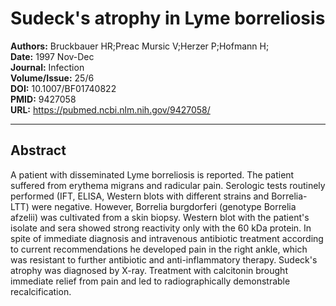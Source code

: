 # Sudeck's atrophy in Lyme borreliosis

**Authors:** Bruckbauer HR;Preac Mursic V;Herzer P;Hofmann H;  
**Date:** 1997 Nov-Dec  
**Journal:** Infection  
**Volume/Issue:** 25/6  
**DOI:** 10.1007/BF01740822  
**PMID:** 9427058  
**URL:** https://pubmed.ncbi.nlm.nih.gov/9427058/

---

## Abstract

A patient with disseminated Lyme borreliosis is reported. The patient suffered from erythema migrans and radicular pain. Serologic tests routinely performed (IFT, ELISA, Western blots with different strains and Borrelia-LTT) were negative. However, Borrelia burgdorferi (genotype Borrelia afzelii) was cultivated from a skin biopsy. Western blot with the patient's isolate and sera showed strong reactivity only with the 60 kDa protein. In spite of immediate diagnosis and intravenous antibiotic treatment according to current recommendations he developed pain in the right ankle, which was resistant to further antibiotic and anti-inflammatory therapy. Sudeck's atrophy was diagnosed by X-ray. Treatment with calcitonin brought immediate relief from pain and led to radiographically demonstrable recalcification.
